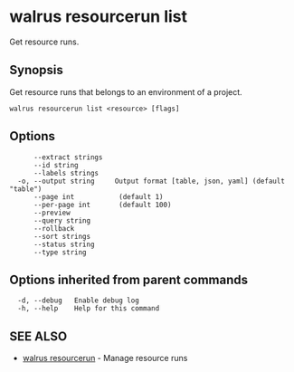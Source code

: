 # walrus resourcerun list

Get resource runs.

## Synopsis

Get resource runs that belongs to an environment of a project.

```
walrus resourcerun list <resource> [flags]
```

## Options

```
      --extract strings   
      --id string         
      --labels strings    
  -o, --output string     Output format [table, json, yaml] (default "table")
      --page int           (default 1)
      --per-page int       (default 100)
      --preview           
      --query string      
      --rollback          
      --sort strings      
      --status string     
      --type string       
```

## Options inherited from parent commands

```
  -d, --debug   Enable debug log
  -h, --help    Help for this command
```

## SEE ALSO

* [walrus resourcerun](walrus_resourcerun)	 - Manage resource runs

